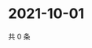 # 2021-10-01

共 0 条

<!-- BEGIN WEIBO -->
<!-- 最后更新时间 Fri Oct 01 2021 19:09:33 GMT+0800 (China Standard Time) -->

<!-- END WEIBO -->
